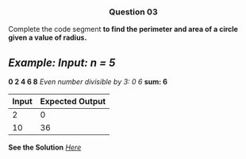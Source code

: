 <h3 align="center"> Question 03 </h3>

Complete the code segment **to find the perimeter and area of a circle given a value of radius.**

*Example:*
*Input: n = 5*
-------
**0 2 4 6 8**
*Even number divisible by 3: 0 6*
**sum: 6**

Input  | Expected Output
-------| ------------------
   2   |    0
  10   |   36

**See the Solution** *[Here](https://github.com/garvitraj/Swyam-IIT-KGP-NPTEL-Java-Course-2021-/blob/main/Week%201/Question03/solution.java)*
